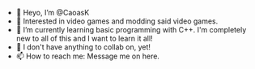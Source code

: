 - 👋 Heyo, I’m @CaoasK
- 👀 Interested in video games and modding said video games.
- 🌱 I’m currently learning basic programming with C++. I'm completely new to all of this and I want to learn it all!
- 💞️ I don't have anything to collab on, yet!
- 📫 How to reach me: Message me on here.

<!---
CaoasK/CaoasK is a ✨ special ✨ repository because its `README.md` (this file) appears on your GitHub profile.
You can click the Preview link to take a look at your changes.
--->
